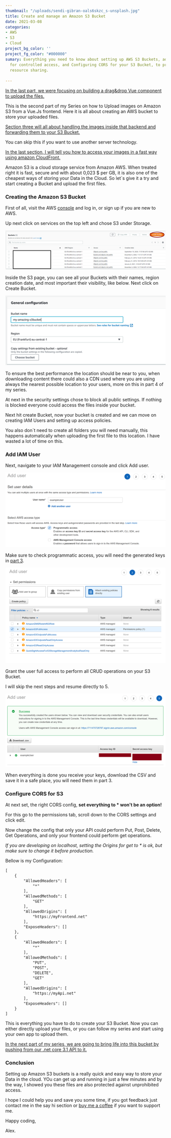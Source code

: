 ```yaml
---
thumbnail: "/uploads/sendi-gibran-oals6skzc_s-unsplash.jpg"
title: Create and manage an Amazon S3 Bucket
date: 2021-03-08
categories:
- AWS
- S3
- Cloud
project_bg_color: ''
project_fg_color: "#000000"
sumary: Everything you need to know about setting up AWS S3 Buckets, adding IAM users
  for controlled access, and Configuring CORS for your S3 Bucket, to provide safe
  resource sharing.

---
```

[In the last part, we were focusing on building a drag&drop Vue component to upload the files.](https://www.the-koi.com/projects/upload-images-from-vue/)

This is the second part of my Series on how to Upload images on Amazon S3 from a Vue.Js frontend.  Here it is all about creating an AWS bucket to store your uploaded files.

[Section three will all about handling the images inside that backend and forwarding them to your S3 Bucket.](https://www.the-koi.com/projects/create-and-manage-an-amazon-s3-bucket/)

You can skip this if you want to use another server technology.

[In the last section, I will tell you how to access your images in a fast way using amazon CloudFront.](https://www.the-koi.com/projects/load-your-s3-images-blazing-fast-using-aws-cloudfront/)

Amazon S3 is a cloud storage service from Amazon AWS. When treated right it is fast, secure and with about 0,023 $ per GB, it is also one of the cheapest ways of storing your Data in the Cloud. So let\`s give it a try and start creating a Bucket and upload the first files.

### Creating the Amazon S3 Bucket

First of all, visit the AWS [console](https://aws.amazon.com/console/ "aws console") and log in, or sign up if you are new to AWS.

Up next click on services on the top left and chose S3 under Storage.

![](/uploads/createbucket.png "The S3 Bucket overview.")

Inside the S3 page, you can see all your Buckets with their names, region creation date, and most important their visibility, like below. Next click on Create Bucket.

![You will be asked for the name and region.](/uploads/createawsbucket.png "Create Aws Bucket")

To ensure the best performance the location should be near to you, when downloading content there could also a CDN used where you are using always the nearest possible location to your users, more on this in part 4 of my series.

At next in the security settings chose to block all public settings. If nothing is blocked everyone could access the files inside your bucket.

Next hit create Bucket, now your bucket is created and we can move on creating IAM Users and setting up access policies.

You also don\`t need to create all folders you will need manually, this happens automatically when uploading the first file to this location. I have wasted a lot of time on this.

### Add IAM User

Next, navigate to your IAM Management console and click Add user.

![](/uploads/addiamuser.png)

Make sure to check programmatic access, you will need the generated keys in [part 3](https://www.the-koi.com/projects/create-and-manage-an-amazon-s3-bucket/).

![](/uploads/addiamuserpermissions.png)

Grant the user full access to perform all CRUD operations on your S3 Bucket.

I will skip the next steps and resume directly to 5.

![](/uploads/iam-access.png)

When everything is done you receive your keys, download the CSV and save it in a safe place, you will need them in part 3.

### Configure CORS for S3

At next set, the right CORS config, **set everything to * won't be an option!**

For this go to the permissions tab, scroll down to the CORS settings and click edit.

Now change the config that only your API could perform Put, Post, Delete, Get Operations, and only your frontend could perform get operations.

_If you are developing on localhost, setting the Origins for get to * is ok, but make sure to change it before production._

Bellow is my Configuration:

``` 
[
    {
        "AllowedHeaders": [
            "*"
        ],
        "AllowedMethods": [
            "GET"
        ],
        "AllowedOrigins": [
            "https://myFrontend.net"
        ],
        "ExposeHeaders": []
    },
    {
        "AllowedHeaders": [
            "*"
        ],
        "AllowedMethods": [
            "PUT",
            "POST",
            "DELETE",
            "GET"
        ],
        "AllowedOrigins": [
            "https://myApi.net"
        ],
        "ExposeHeaders": []
    }
]
```

This is everything you have to do to create your S3 Bucket. Now you can either directly upload your files, or you can follow my series and start using your own app to upload them.

[In the next part of my series, we are going to bring life into this bucket by pushing from our .net core 3.1 API to it.](https://www.the-koi.com/projects/create-and-manage-an-amazon-s3-bucket/)

### Conclusion

Setting up Amazon S3 buckets is a really quick and easy way to store your Data in the cloud. YOu can get up and running in just a few minutes and by the way, I showed you these files are also protected against unprohibited access. 

I hope I could help you and save you some time, if you got feedback just contact me in the say hi section or [buy me a coffee](https://www.buymeacoffee.com/thekoi) if you want to support me.

Happy coding,

Alex.